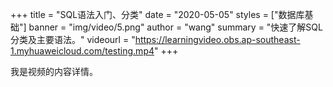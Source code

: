 +++
title = "SQL语法入门、分类"
date = "2020-05-05"
styles = ["数据库基础"]
banner = "img/video/5.png"
author = "wang"
summary = "快速了解SQL分类及主要语法。"
videourl = "https://learningvideo.obs.ap-southeast-1.myhuaweicloud.com/testing.mp4"
+++

我是视频的内容详情。